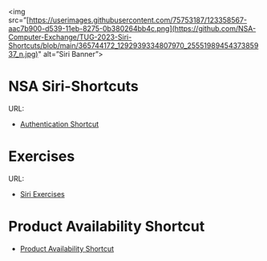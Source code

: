 <img src=”[https://userimages.githubusercontent.com/75753187/123358567-aac7b900-d539-11eb-8275-0b380264bb4c.png](https://github.com/NSA-Computer-Exchange/TUG-2023-Siri-Shortcuts/blob/main/365744172_1292939334807970_2555198945437385937_n.jpg)" alt=”Siri Banner”>


# NSA Siri-Shortcuts

URL:
- [Authentication Shortcut](https://github.com/NSA-Computer-Exchange/TUG-2023-Siri-Shortcuts/blob/main/SiriAuthShortcuts.zip)

# Exercises
URL: 
- [Siri Exercises](https://github.com/NSA-Computer-Exchange/TUG-2023-Siri-Shortcuts/blob/main/Siri_Exercises.zip)

# Product Availability Shortcut
- [Product Availability Shortcut](https://www.icloud.com/shortcuts/9ae4fc1294ce416ba9a8f0444f355f8b)
